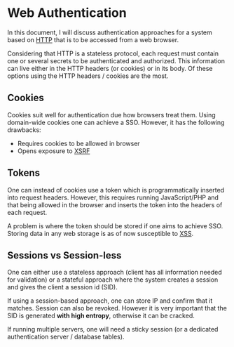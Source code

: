 # Web Authentication

In this document, I will discuss authentication approaches for a system based on
[HTTP](../network/protocols/http/README) that is to be accessed from a web browser.

Considering that HTTP is a stateless protocol, each request must contain one or
several secrets to be authenticated and authorized. This information can live
either in the HTTP headers (or cookies) or in its body. Of these options using
the HTTP headers / cookies are the most.

## Cookies

Cookies suit well for authentication due how browsers treat them. Using
domain-wide cookies one can achieve a SSO. However, it has the following
drawbacks:

- Requires cookies to be allowed in browser
- Opens exposure to [XSRF](./vulnerabilities/csrf.md)

## Tokens

One can instead of cookies use a token which is programmatically inserted into
request headers. However, this requires running JavaScript/PHP and that being
allowed in the browser and inserts the token into the headers of each request.

A problem is where the token should be stored if one aims to achieve SSO.
Storing data in any web storage is as of now susceptible to
[XSS](./vulnerabilities/xss).

## Sessions vs Session-less

One can either use a stateless approach (client has all information needed for
validation) or a stateful approach where the system creates a session and gives
the client a session id (SID).

If using a session-based approach, one can store IP and confirm that it matches.
Session can also be revoked. However it is very important that the SID is
generated **with high entropy**, otherwise it can be cracked.

If running multiple servers, one will need a sticky session (or a dedicated
authentication server / database tables).

